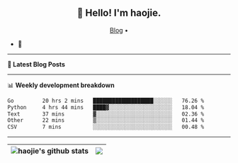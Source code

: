 <h2 align="center">👋 Hello! I'm haojie.</h2>
<p align="center">
  <a href="https://aoyouer.com">Blog</a> •
</p>


- 🔭 


-------

**📝 Latest Blog Posts**


-------

📊 **Weekly development breakdown**
<!--START_SECTION:waka-->

```txt
Go         20 hrs 2 mins   ███████████████████░░░░░░   76.26 %
Python     4 hrs 44 mins   ████▓░░░░░░░░░░░░░░░░░░░░   18.04 %
Text       37 mins         ▓░░░░░░░░░░░░░░░░░░░░░░░░   02.36 %
Other      22 mins         ▒░░░░░░░░░░░░░░░░░░░░░░░░   01.44 %
CSV        7 mins          ░░░░░░░░░░░░░░░░░░░░░░░░░   00.48 %
```

<!--END_SECTION:waka-->

-------



| <img align="center" src="https://github-readme-stats.vercel.app/api?username=haojie06&show_icons=true&theme=graywhite&show_icons=true&count_private=true&include_all_commits=true&hide_border=true" alt="haojie's github stats" /> | <img align="center" src="https://github-readme-stats.vercel.app/api/top-langs/?username=haojie06&layout=compact&theme=graywhite&hide_border=true&hide=css,html" /> |
| ------------- | ------------- |


